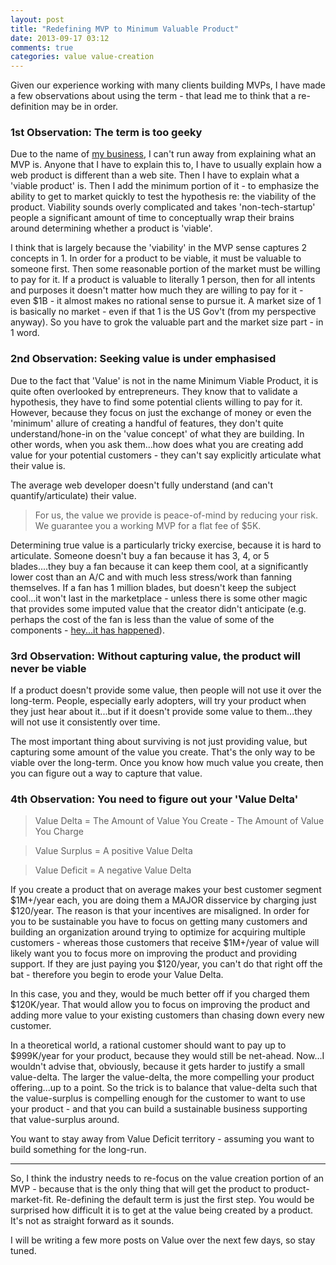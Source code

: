 ```yaml
---
layout: post
title: "Redefining MVP to Minimum Valuable Product"
date: 2013-09-17 03:12
comments: true
categories: value value-creation
---
```


Given our experience working with many clients building MVPs, I have made a few observations about using the term - that lead me to think that a re-definition may be in order.

### 1st Observation: The term is too geeky

Due to the name of <a href="http://5kmvp.com">my business</a>, I can't run away from explaining what an MVP is. Anyone that I have to explain this to, I have to usually explain how a web product is different than a web site. Then I have to explain what a 'viable product' is. Then I add the minimum portion of it - to emphasize the ability to get to market quickly to test the hypothesis re: the viability of the product. Viability sounds overly complicated and takes 'non-tech-startup' people a significant amount of time to conceptually wrap their brains around determining whether a product is 'viable'.

I think that is largely because the 'viability' in the MVP sense captures 2 concepts in 1. In order for a product to be viable, it must be valuable to someone first. Then some reasonable portion of the market must be willing to pay for it. If a product is valuable to literally 1 person, then for all intents and purposes it doesn't matter how much they are willing to pay for it - even $1B - it almost makes no rational sense to pursue it. A market size of 1 is basically no market - even if that 1 is the US Gov't (from my perspective anyway). So you have to grok the valuable part and the market size part - in 1 word.

### 2nd Observation: Seeking value is under emphasised

Due to the fact that 'Value' is not in the name Minimum Viable Product, it is quite often overlooked by entrepreneurs. They know that to validate a hypothesis, they have to find some potential clients willing to pay for it. However, because they focus on just the exchange of money or even the 'minimum' allure of creating a handful of features, they don't quite understand/hone-in on the 'value concept' of what they are building. In other words, when you ask them...how does what you are creating add value for your potential customers - they can't say explicitly articulate what their value is.

The average web developer doesn't fully understand (and can't quantify/articulate) their value. 

> For us, the value we provide is peace-of-mind by reducing your risk. We guarantee you a working MVP for a flat fee of $5K.

Determining true value is a particularly tricky exercise, because it is hard to articulate. Someone doesn't buy a fan because it has 3, 4, or 5 blades....they buy a fan because it can keep them cool, at a significantly lower cost than an A/C and with much less stress/work than fanning themselves. If a fan has 1 million blades, but doesn't keep the subject cool...it won't last in the marketplace - unless there is some other magic that provides some imputed value that the creator didn't anticipate (e.g. perhaps the cost of the fan is less than the value of some of the components - <a href="http://www.quora.com/Business/Whats-the-shrewdest-smartest-maneuver-youve-ever-seen-in-business/answer/David-Fry?srid=FZe&share=1">hey...it has happened</a>).

### 3rd Observation: Without capturing value, the product will never be viable

If a product doesn't provide some value, then people will not use it over the long-term. People, especially early adopters, will try your product when they just hear about it...but if it doesn't provide some value to them...they will not use it consistently over time.

The most important thing about surviving is not just providing value, but capturing some amount of the value you create. That's the only way to be viable over the long-term. Once you know how much value you create, then you can figure out a way to capture that value.

### 4th Observation: You need to figure out your 'Value Delta'

> Value Delta = The Amount of Value You Create - The Amount of  Value You Charge

> Value Surplus = A positive Value Delta

> Value Deficit = A negative Value Delta

If you create a product that on average makes your best customer segment $1M+/year each, you are doing them a MAJOR disservice by charging just $120/year. The reason is that your incentives are misaligned. In order for you to be sustainable you have to focus on getting many customers and building an organization around trying to optimize for acquiring multiple customers - whereas those customers that receive $1M+/year of value will likely want you to focus more on improving the product and providing support. If they are just paying you $120/year, you can't do that right off the bat - therefore you begin to erode your Value Delta.

In this case, you and they, would be much better off if you charged them $120K/year. That would allow you to focus on improving the product and adding more value to your existing customers than chasing down every new customer.

In a theoretical world, a rational customer should want to pay up to $999K/year for your product, because they would still be net-ahead. Now...I wouldn't advise that, obviously, because it gets harder to justify a small value-delta. The larger the value-delta, the more compelling your product offering...up to a point. So the trick is to balance that value-delta such that the value-surplus is compelling enough for the customer to want to use your product - and that you can build a sustainable business supporting that value-surplus around. 

You want to stay away from Value Deficit territory - assuming you want to build something for the long-run.



***

So, I think the industry needs to re-focus on the value creation portion of an MVP - because that is the only thing that will get the product to product-market-fit. Re-defining the default term is just the first step. You would be surprised how difficult it is to get at the value being created by a product. It's not as straight forward as it sounds.

I will be writing a few more posts on Value over the next few days, so stay tuned.